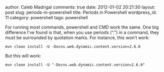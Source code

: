 author: Caleb Madrigal
comments: true
date: 2012-01-02 20:21:30
layout: post
slug: periods-in-powershell
title: Periods in Powershell
wordpress_id: 11
category: powershell
tags: powershell

For running most commands, powershell and CMD work the same. One big difference I’ve found is that, when you use periods (“.”) in a command, they must be surrounded by quotation marks. For instance, this won’t work:

`mvn clean install -U -Docns.web.dynamic.content.version=2.6.0`

But this will work:

`mvn clean install -U "-Docns.web.dynamic.content.version=2.6.0"`


